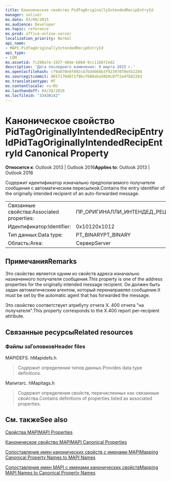 ```yaml
---
title: Каноническое свойство PidTagOriginallyIntendedRecipEntryId
manager: soliver
ms.date: 03/09/2015
ms.audience: Developer
ms.topic: reference
ms.prod: office-online-server
localization_priority: Normal
api_name:
- MAPI.PidTagOriginallyIntendedRecipEntryId
api_type:
- COM
ms.assetid: fc288a7a-1927-484e-b860-9cc118672ed2
description: 'Дата последнего изменения: 9 марта 2015 г.'
ms.openlocfilehash: cf9a070e8f892cb7bd4668b3f92397070e5b2284
ms.sourcegitcommit: 8657170d071f9bcf680aba50b9c07f2a4fb82283
ms.translationtype: MT
ms.contentlocale: ru-RU
ms.lasthandoff: 04/28/2019
ms.locfileid: "33430142"
---
```

# <a name="pidtagoriginallyintendedrecipentryid-canonical-property"></a><span data-ttu-id="c615e-103">Каноническое свойство PidTagOriginallyIntendedRecipEntryId</span><span class="sxs-lookup"><span data-stu-id="c615e-103">PidTagOriginallyIntendedRecipEntryId Canonical Property</span></span>

  
  
<span data-ttu-id="c615e-104">**Относится к**: Outlook 2013 | Outlook 2016</span><span class="sxs-lookup"><span data-stu-id="c615e-104">**Applies to**: Outlook 2013 | Outlook 2016</span></span> 
  
<span data-ttu-id="c615e-105">Содержит идентификатор изначально предполагаемого получателя сообщения с автоматическим пересылкой.</span><span class="sxs-lookup"><span data-stu-id="c615e-105">Contains the entry identifier of the originally intended recipient of an auto-forwarded message.</span></span>
  
|||
|:-----|:-----|
|<span data-ttu-id="c615e-106">Связанные свойства:</span><span class="sxs-lookup"><span data-stu-id="c615e-106">Associated properties:</span></span>  <br/> |<span data-ttu-id="c615e-107">ПР_ОРИГИНАЛЛИ_ИНТЕНДЕД_РЕЦИП_ЕНТРИД</span><span class="sxs-lookup"><span data-stu-id="c615e-107">PR_ORIGINALLY_INTENDED_RECIP_ENTRYID</span></span>  <br/> |
|<span data-ttu-id="c615e-108">Идентификатор:</span><span class="sxs-lookup"><span data-stu-id="c615e-108">Identifier:</span></span>  <br/> |<span data-ttu-id="c615e-109">0x1012</span><span class="sxs-lookup"><span data-stu-id="c615e-109">0x1012</span></span>  <br/> |
|<span data-ttu-id="c615e-110">Тип данных:</span><span class="sxs-lookup"><span data-stu-id="c615e-110">Data type:</span></span>  <br/> |<span data-ttu-id="c615e-111">PT_BINARY</span><span class="sxs-lookup"><span data-stu-id="c615e-111">PT_BINARY</span></span>  <br/> |
|<span data-ttu-id="c615e-112">Область:</span><span class="sxs-lookup"><span data-stu-id="c615e-112">Area:</span></span>  <br/> |<span data-ttu-id="c615e-113">Сервер</span><span class="sxs-lookup"><span data-stu-id="c615e-113">Server</span></span>  <br/> |
   
## <a name="remarks"></a><span data-ttu-id="c615e-114">Примечания</span><span class="sxs-lookup"><span data-stu-id="c615e-114">Remarks</span></span>

<span data-ttu-id="c615e-115">Это свойство является одним из свойств адреса изначально назначенного получателя сообщения.</span><span class="sxs-lookup"><span data-stu-id="c615e-115">This property is one of the address properties for the originally intended message recipient.</span></span> <span data-ttu-id="c615e-116">Он должен быть задан автоматическим агентом, который перенаправлял сообщение.</span><span class="sxs-lookup"><span data-stu-id="c615e-116">It must be set by the automatic agent that has forwarded the message.</span></span>
  
<span data-ttu-id="c615e-117">Это свойство соответствует атрибуту отчета X. 400 отчета "на получателя".</span><span class="sxs-lookup"><span data-stu-id="c615e-117">This property corresponds to the X.400 report per-recipient attribute.</span></span>
  
## <a name="related-resources"></a><span data-ttu-id="c615e-118">Связанные ресурсы</span><span class="sxs-lookup"><span data-stu-id="c615e-118">Related resources</span></span>

### <a name="header-files"></a><span data-ttu-id="c615e-119">Файлы заГоловков</span><span class="sxs-lookup"><span data-stu-id="c615e-119">Header files</span></span>

<span data-ttu-id="c615e-120">MAPIDEFS. h</span><span class="sxs-lookup"><span data-stu-id="c615e-120">Mapidefs.h</span></span>
  
> <span data-ttu-id="c615e-121">Содержит определения типов данных.</span><span class="sxs-lookup"><span data-stu-id="c615e-121">Provides data type definitions.</span></span>
    
<span data-ttu-id="c615e-122">Мапитагс. h</span><span class="sxs-lookup"><span data-stu-id="c615e-122">Mapitags.h</span></span>
  
> <span data-ttu-id="c615e-123">Содержит определения свойств, перечисленных как связанные свойства.</span><span class="sxs-lookup"><span data-stu-id="c615e-123">Contains definitions of properties listed as associated properties.</span></span>
    
## <a name="see-also"></a><span data-ttu-id="c615e-124">См. также</span><span class="sxs-lookup"><span data-stu-id="c615e-124">See also</span></span>



[<span data-ttu-id="c615e-125">Свойства MAPI</span><span class="sxs-lookup"><span data-stu-id="c615e-125">MAPI Properties</span></span>](mapi-properties.md)
  
[<span data-ttu-id="c615e-126">Каноническое свойство MAPI</span><span class="sxs-lookup"><span data-stu-id="c615e-126">MAPI Canonical Properties</span></span>](mapi-canonical-properties.md)
  
[<span data-ttu-id="c615e-127">Сопоставление имен канонических свойств с именами MAPI</span><span class="sxs-lookup"><span data-stu-id="c615e-127">Mapping Canonical Property Names to MAPI Names</span></span>](mapping-canonical-property-names-to-mapi-names.md)
  
[<span data-ttu-id="c615e-128">Сопоставление имен MAPI с именами канонических свойств</span><span class="sxs-lookup"><span data-stu-id="c615e-128">Mapping MAPI Names to Canonical Property Names</span></span>](mapping-mapi-names-to-canonical-property-names.md)

